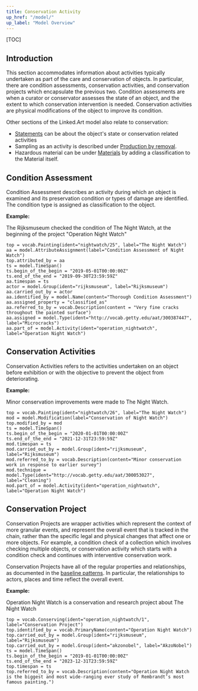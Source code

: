 ```yaml
---
title: Conservation Activity
up_href: "/model/"
up_label: "Model Overview"
---
```


[TOC]

## Introduction

This section accommodates information about activities typically undertaken as part of the care and conservation of objects. In particular, there are condition assessments, conservation activities, and conservation projects which encapsulate the previous two.
Condition assessments are when a curator or conservator assesses the state of an object, and the extent to which conservation intervention is needed. Conservation activities are physical modifications of the object to improve its condition.

Other sections of the Linked.Art model also relate to conservation:

* [Statements](/model/base/#statements-about-an-entity) can be about the object's state or conservation related activities
* Sampling as an activity is described under [Production by removal](/model/object/production/#production-by-removal).
* Hazardous material can be under [Materials](/model/object/physical/#materials) by adding a classification to the Material itself.


## Condition Assessment

Condition Assessment describes an activity during which an object is examined and its preservation condition or types of damage are identified. The condition type is assigned as classification to the object. 

__Example:__

The Rijksmuseum checked the condition of The Night Watch, at the beginning of the project "Operation Night Watch"

```crom
top = vocab.Painting(ident="nightwatch/25", label="The Night Watch")
aa = model.AttributeAssignment(label="Condition Assessment of Night Watch")
top.attributed_by = aa
ts = model.TimeSpan()
ts.begin_of_the_begin = "2019-05-01T00:00:00Z"
ts.end_of_the_end = "2019-09-30T23:59:59Z"
aa.timespan = ts
actor = model.Group(ident="rijksmuseum", label="Rijksmuseum")
aa.carried_out_by = actor
aa.identified_by = model.Name(content="Thorough Condition Assessment")
aa.assigned_property = "classified_as"
aa.referred_to_by = vocab.Description(content = "Very fine cracks throughout the painted surface")
aa.assigned = model.Type(ident="http://vocab.getty.edu/aat/300387447", label="Microcracks")
aa.part_of = model.Activity(ident="operation_nightwatch", label="Operation Night Watch")
```

## Conservation Activities

Conservation Activities refers to the activities undertaken on an object before exhibition or with the objective to prevent the object from deteriorating. 

__Example:__

Minor conservation improvements were made to The Night Watch.

```crom
top = vocab.Painting(ident="nightwatch/26", label="The Night Watch")
mod = model.Modification(label="Conservation of Night Watch")
top.modified_by = mod
ts = model.TimeSpan()
ts.begin_of_the_begin = "2020-01-01T00:00:00Z"
ts.end_of_the_end = "2021-12-31T23:59:59Z"
mod.timespan = ts
mod.carried_out_by = model.Group(ident="rijksmuseum", label="Rijksmuseum")
mod.referred_to_by = vocab.Description(content="Minor conservation work in response to earlier survey")
mod.technique = model.Type(ident="http://vocab.getty.edu/aat/300053027", label="Cleaning")
mod.part_of = model.Activity(ident="operation_nightwatch", label="Operation Night Watch")
```


## Conservation Project

Conservation Projects are wrapper activities which represent the context of more granular events, and represent the overall event that is tracked in the chain, rather than the specific legal and physical changes that affect one or more objects. For example, a condition check of a collection which involves checking multiple objects, or conservation activity which starts with a condition check and continues with interventive conservation work. 

Conservation Projects have all of the regular properties and relationships, as documented in the [baseline patterns](/model/base/). In particular, the relationships to actors, places and time reflect the overall event.  

__Example:__

Operation Night Watch is a conservation and research project about The Night Watch

```crom
top = vocab.Conserving(ident="operation_nightwatch/1", label="Conservation Project")
top.identified_by = vocab.PrimaryName(content="Operation Night Watch")
top.carried_out_by = model.Group(ident="rijksmuseum", label="Rijksmuseum")
top.carried_out_by = model.Group(ident="akzonobel", label="AkzoNobel")
ts = model.TimeSpan()
ts.begin_of_the_begin = "2019-01-01T00:00:00Z"
ts.end_of_the_end = "2023-12-31T23:59:59Z"
top.timespan = ts
top.referred_to_by = vocab.Description(content="Operation Night Watch is the biggest and most wide-ranging ever study of Rembrandt’s most famous painting.")
```
